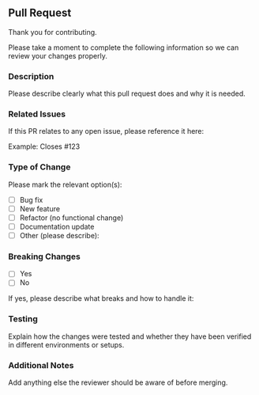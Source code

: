 ## Pull Request

Thank you for contributing.

Please take a moment to complete the following information so we can review your changes properly.

### Description

Please describe clearly what this pull request does and why it is needed.

### Related Issues

If this PR relates to any open issue, please reference it here:

Example:
Closes #123

### Type of Change

Please mark the relevant option(s):

- [ ] Bug fix
- [ ] New feature
- [ ] Refactor (no functional change)
- [ ] Documentation update
- [ ] Other (please describe):

### Breaking Changes

- [ ] Yes
- [ ] No

If yes, please describe what breaks and how to handle it:

### Testing

Explain how the changes were tested and whether they have been verified in different environments or setups.

### Additional Notes

Add anything else the reviewer should be aware of before merging.
